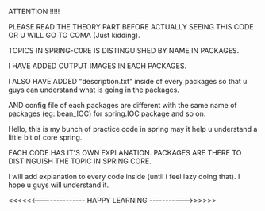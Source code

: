 
ATTENTION !!!!!

PLEASE READ THE THEORY PART BEFORE ACTUALLY SEEING THIS CODE OR U WILL GO TO COMA (Just kidding).

TOPICS IN SPRING-C0RE IS DISTINGUISHED BY NAME IN PACKAGES.

I HAVE ADDED OUTPUT IMAGES IN EACH PACKAGES.

I ALSO HAVE ADDED "description.txt" inside of every packages so that u guys can understand what is going in the packages.

AND config file of each packages are different with the same name of packages (eg: bean_IOC) for spring.IOC package and
so on.

Hello, this is my bunch of practice code in spring may it help u understand a little bit of core spring.

EACH CODE HAS IT'S OWN EXPLANATION. PACKAGES ARE THERE TO DISTINGUISH THE TOPIC IN SPRING CORE.

I will add explanation to every code inside (until i feel lazy doing that). I hope u guys will understand it.



<<<<<<--------------                                HAPPY LEARNING                                ----------->>>>>>
